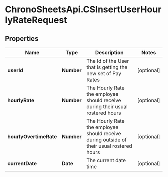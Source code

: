 # ChronoSheetsApi.CSInsertUserHourlyRateRequest

## Properties
Name | Type | Description | Notes
------------ | ------------- | ------------- | -------------
**userId** | **Number** | The Id of the User that is getting the new set of Pay Rates | [optional] 
**hourlyRate** | **Number** | The Hourly Rate the employee should receive during their usual rostered hours | [optional] 
**hourlyOvertimeRate** | **Number** | The Hourly Rate the employee should receive during outside of their usual rostered hours | [optional] 
**currentDate** | **Date** | The current date time | [optional] 


